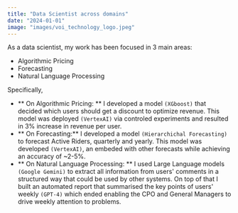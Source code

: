 ```yaml
---
title: "Data Scientist across domains"
date: "2024-01-01"
image: "images/voi_technology_logo.jpeg"
---
```


As a data scientist, my work has been focused in 3 main areas: 
- Algorithmic Pricing
- Forecasting
- Natural Language Processing
  
Specifically, 
- ** On Algorithmic Pricing: ** I developed a model ```(XGboost)``` that decided which users should get a discount to optimize revenue. This model was deployed ```(VertexAI)``` via controled experiments and resulted in 3% increase in revenue per user.
- ** On Forecasting:** I developed a model ```(Hierarchichal Forecasting)``` to forecast Active Riders, quarterly and yearly. This model was developed ```(VertexAI)```, an embeded with other forecasts while achieving an accuracy of ~2-5%. 
- ** On Natural Language Processing: ** I used Large Language models ```(Google Gemini)``` to extract all information from users' comments in a structured way that could be used by other systems. On top of that I built an automated report that summarised the key points of users' weekly ```(GPT-4)``` which ended enabling the CPO and General Managers to drive weekly attention to problems. 
